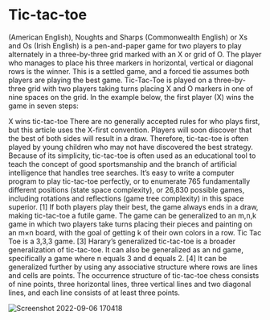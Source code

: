 # Tic-tac-toe

(American English), Noughts and Sharps (Commonwealth English) or Xs and Os (Irish English) is a pen-and-paper game for two players to play alternately in a three-by-three grid marked with an X or grid of O. The player who manages to place his three markers in horizontal, vertical or diagonal rows is the winner. This is a settled game, and a forced tie assumes both players are playing the best game. Tic-Tac-Toe is played on a three-by-three grid with two players taking turns placing X and O markers in one of nine spaces on the grid. In the example below, the first player (X) wins the game in seven steps:

X wins tic-tac-toe There are no generally accepted rules for who plays first, but this article uses the X-first convention. Players will soon discover that the best of both sides will result in a draw.
Therefore, tic-tac-toe is often played by young children who may not have discovered the best strategy. Because of its simplicity, tic-tac-toe is often used as an educational tool to teach the concept of good sportsmanship and the branch of artificial intelligence that handles tree searches. It’s easy to write a computer program to play tic-tac-toe perfectly, or to enumerate 765 fundamentally different positions (state space complexity), or 26,830 possible games, including rotations and reflections (game tree complexity) in this space superior. [1] If both players play their best, the game always ends in a draw, making tic-tac-toe a futile game. The game can be generalized to an m,n,k game in which two players take turns placing their pieces and painting on an m×n board, with the goal of getting k of their own colors in a row.
Tic Tac Toe is a 3,3,3 game. [3] Harary’s generalized tic-tac-toe is a broader generalization of tic-tac-toe. It can also be generalized as an nd game, specifically a game where n equals 3 and d equals 2. [4] It can be generalized further by using any associative structure where rows are lines and cells are points. The occurrence structure of tic-tac-toe chess consists of nine points, three horizontal lines, three vertical lines and two diagonal lines, and each line consists of at least three points.


![Screenshot 2022-09-06 170418](https://user-images.githubusercontent.com/62513189/188656480-cb24ad8a-048e-4a8c-967b-b37be29e9563.png)
